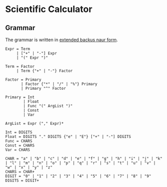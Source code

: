 # Scientific Calculator

## Grammar
The grammar is written in [extended backus naur form](https://en.wikipedia.org/wiki/Extended_Backus%E2%80%93Naur_form).
```
Expr = Term
     | ["+" | "-"] Expr
     | "(" Expr ")"

Term = Factor
     | Term {"+" | "-"} Factor

Factor = Primary
       | Factor {"*" | "/" | "%"} Primary
       | Primary "^" Factor

Primary = Int
        | Float
        | Func "(" ArgList ")"
        | Const
        | Var

ArgList = Expr ("," Expr)*

Int = DIGITS
Float = DIGITS "." DIGITS {"e" | "E"} ["+" | "-"] DIGITS
Func = CHARS
Const = CHARS
Var = CHARS

CHAR = "a" | "b" | "c" | "d" | "e" | "f" | "g" | "h" | "i" | "j" | "k" | "l" | "m" | "n" | "o" | "p" | "q" | "r" | "s" | "t" | "u" | "v" | "w" | "x" | "y" | "z"
CHARS = CHAR+
DIGIT = "0" | "1" | "2" | "3" | "4" | "5" | "6" | "7" | "8" | "9"
DIGITS = DIGIT+
```
